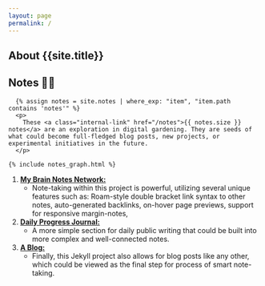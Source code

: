 ```yaml
---
layout: page
permalink: /
---
```


## About {{site.title}}

<div class="grid-element">
    <h2>Notes 👨‍💻</h2>

      {% assign notes = site.notes | where_exp: "item", "item.path contains 'notes'" %}
      <p>
        These <a class="internal-link" href="/notes">{{ notes.size }} notes</a> are an exploration in digital gardening. They are seeds of what could become full-fledged blog posts, new projects, or experimental initiatives in the future.
      </p>

    {% include notes_graph.html %}
</div>

1. [**My Brain Notes Network:**](/notes)
   - Note-taking within this project is powerful, utilizing several unique features such as: Roam-style double bracket link syntax to other notes, auto-generated backlinks, on-hover page previews, support for responsive margin-notes,
2. [**Daily Progress Journal:**](/journals)
   - A more simple section for daily public writing that could be built into more complex and well-connected notes.
3. [**A Blog:**](/posts)
   - Finally, this Jekyll project also allows for blog posts like any other, which could be viewed as the final step for process of smart note-taking.



